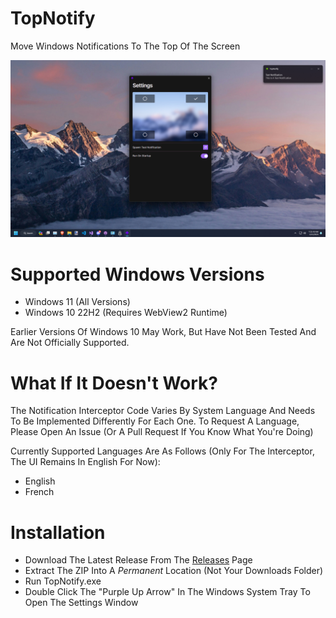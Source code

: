 # TopNotify
Move Windows Notifications To The Top Of The Screen

![TopNotify Screenshot](/Docs/Screenshot1.png)

# Supported Windows Versions

- Windows 11 (All Versions)
- Windows 10 22H2 (Requires WebView2 Runtime)

Earlier Versions Of Windows 10 May Work, But Have Not Been Tested And Are Not Officially Supported.

# What If It Doesn't Work?

The Notification Interceptor Code Varies By System Language And Needs To Be Implemented Differently For Each One.
To Request A Language, Please Open An Issue (Or A Pull Request If You Know What You're Doing) 

Currently Supported Languages Are As Follows (Only For The Interceptor, The UI Remains In English For Now):

- English
- French

# Installation

- Download The Latest Release From The [Releases](https://github.com/SamsidParty/TopNotify/releases) Page
- Extract The ZIP Into A *Permanent* Location (Not Your Downloads Folder)
- Run TopNotify.exe
- Double Click The "Purple Up Arrow" In The Windows System Tray To Open The Settings Window
